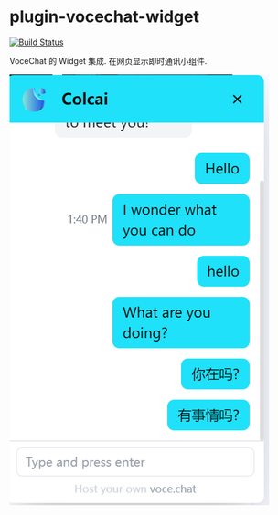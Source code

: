 # plugin-vocechat-widget

[![Build Status](https://github.com/chy9002/plugin-vocechat-widget/actions/workflows/workflow.yaml/badge.svg?event=release)](https://github.com/chy9002/plugin-vocechat-widget/actions/workflows/workflow.yaml)

VoceChat 的 Widget 集成. 在网页显示即时通讯小组件.

![](https://github.com/chy9002/plugin-vocechat-widget/blob/main/demo.png)